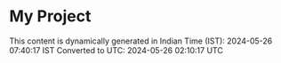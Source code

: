# My Project

This content is dynamically generated in Indian Time (IST): 2024-05-26 07:40:17 IST
Converted to UTC: 2024-05-26 02:10:17 UTC
